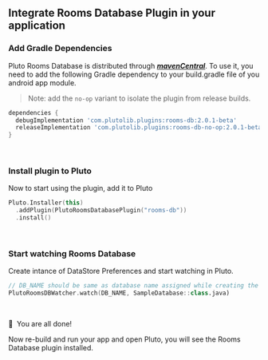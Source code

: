 ## Integrate Rooms Database Plugin in your application


### Add Gradle Dependencies
Pluto Rooms Database is distributed through [***mavenCentral***](https://search.maven.org/artifact/com.plutolib.plugins/rooms-db). To use it, you need to add the following Gradle dependency to your build.gradle file of you android app module.

> Note: add the `no-op` variant to isolate the plugin from release builds.
```groovy
dependencies {
  debugImplementation 'com.plutolib.plugins:rooms-db:2.0.1-beta'
  releaseImplementation 'com.plutolib.plugins:rooms-db-no-op:2.0.1-beta'
}
```
<br>

### Install plugin to Pluto

Now to start using the plugin, add it to Pluto
```kotlin
Pluto.Installer(this)
  .addPlugin(PlutoRoomsDatabasePlugin("rooms-db"))
  .install()
```
<br>

###  Start watching Rooms Database

Create intance of DataStore Preferences and start watching in Pluto.
```kotlin
// DB_NAME should be same as database name assigned while creating the database.
PlutoRoomsDBWatcher.watch(DB_NAME, SampleDatabase::class.java)
```
<br>

🎉 &nbsp;You are all done!

Now re-build and run your app and open Pluto, you will see the Rooms Database plugin installed.
